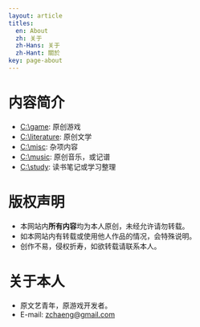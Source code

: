 ```yaml
---
layout: article
titles:
  en: About
  zh: 关于
  zh-Hans: 关于
  zh-Hant: 關於
key: page-about
---
```


# 内容简介
- [C:\game](/tag/game): 原创游戏
- [C:\literature](/tag/literature): 原创文学
- [C:\misc](/tag/misc): 杂项内容
- [C:\music](/tag/music): 原创音乐，或记谱
- [C:\study](/tag/study): 读书笔记或学习整理

# 版权声明
- 本网站内**所有内容**均为本人原创，未经允许请勿转载。
- 如本网站内有转载或使用他人作品的情况，会特殊说明。
- 创作不易，侵权折寿，如欲转载请联系本人。

# 关于本人
- 原文艺青年，原游戏开发者。
- E-mail: zchaeng@gmail.com
